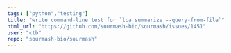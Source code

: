 ```yaml
---
tags: ["python","testing"]
title: "write command-line test for `lca summarize --query-from-file`"
html_url: "https://github.com/sourmash-bio/sourmash/issues/1451"
user: "ctb"
repo: "sourmash-bio/sourmash"
---
```


